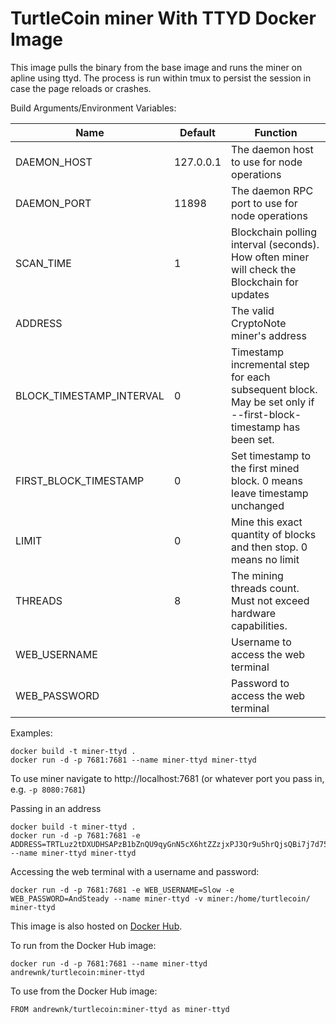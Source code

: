 # TurtleCoin miner With TTYD Docker Image

This image pulls the binary from the base image and runs the miner on apline using ttyd. The process is run within tmux to persist the session in case the page reloads or crashes.

Build Arguments/Environment Variables:

| Name | Default | Function |
| --- | --- | --- |
| DAEMON_HOST | 127.0.0.1 | The daemon host to use for node operations |
| DAEMON_PORT | 11898 | The daemon RPC port to use for node operations |
| SCAN_TIME | 1 | Blockchain polling interval (seconds). How often miner will check the Blockchain for updates |
| ADDRESS | | The valid CryptoNote miner's address |
| BLOCK_TIMESTAMP_INTERVAL | 0 | Timestamp incremental step for each subsequent block. May be set only if --first-block-timestamp has been set. |
| FIRST_BLOCK_TIMESTAMP | 0 | Set timestamp to the first mined block. 0 means leave timestamp unchanged |
| LIMIT | 0 | Mine this exact quantity of blocks and then stop. 0 means no limit |
| THREADS | 8 | The mining threads count. Must not exceed hardware capabilities. |
| WEB_USERNAME |  | Username to access the web terminal |
| WEB_PASSWORD |  | Password to access the web terminal |

Examples:
```
docker build -t miner-ttyd .
docker run -d -p 7681:7681 --name miner-ttyd miner-ttyd
```

To use miner navigate to http://localhost:7681 (or whatever port you pass in, e.g. ```-p 8080:7681```)

Passing in an address
```
docker build -t miner-ttyd .
docker run -d -p 7681:7681 -e ADDRESS=TRTLuz2tDXUDHSAPzB1bZnQU9qyGnN5cX6htZZzjxPJ3Qr9u5hrQjsQBi7j7d75SAgDygkR1adQBhZHdQrFeWoaMXqWwytS37xT --name miner-ttyd miner-ttyd
```

Accessing the web terminal with a username and password:
```
docker run -d -p 7681:7681 -e WEB_USERNAME=Slow -e WEB_PASSWORD=AndSteady --name miner-ttyd -v miner:/home/turtlecoin/ miner-ttyd
```

This image is also hosted on [Docker Hub](https://cloud.docker.com/u/andrewnk/repository/docker/andrewnk/turtlecoin).

To run from the Docker Hub image:

```
docker run -d -p 7681:7681 --name miner-ttyd andrewnk/turtlecoin:miner-ttyd
```

To use from the Docker Hub image:

```
FROM andrewnk/turtlecoin:miner-ttyd as miner-ttyd
```
